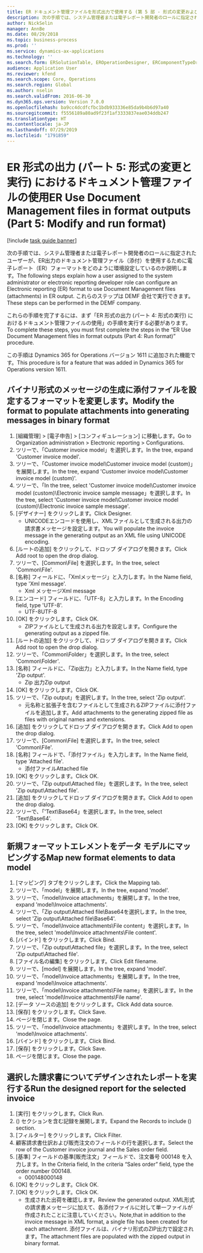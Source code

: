 ```yaml
---
title: ER ドキュメント管理ファイルを形式出力で使用する (第 5 部 - 形式の変更および実行)
description: 次の手順では、システム管理者または電子レポート開発者のロールに指定されたユーザーが、ER出力のドキュメント管理ファイル（添付）を使用するために電子レポート（ER）フォーマットをどのように環境設定しているのか説明します。
author: NickSelin
manager: AnnBe
ms.date: 08/29/2018
ms.topic: business-process
ms.prod: ''
ms.service: dynamics-ax-applications
ms.technology: ''
ms.search.form: ERSolutionTable, EROperationDesigner, ERComponentTypeDropDialog, ERExpressionDesignerFormula, SysQueryForm
audience: Application User
ms.reviewer: kfend
ms.search.scope: Core, Operations
ms.search.region: Global
ms.author: nselin
ms.search.validFrom: 2016-06-30
ms.dyn365.ops.version: Version 7.0.0
ms.openlocfilehash: ba9cc4dcdfcfbc1bdb933336e85da9b4b6d97a40
ms.sourcegitcommit: f5556189a80ad9f23f1af3333837eae034ddb247
ms.translationtype: HT
ms.contentlocale: ja-JP
ms.lasthandoff: 07/29/2019
ms.locfileid: "1791859"
---
```

# <a name="er-use-document-management-files-in-format-outputs-part-5-modify-and-run-format"></a><span data-ttu-id="d5e19-103">ER 形式の出力 (パート 5: 形式の変更と実行) におけるドキュメント管理ファイルの使用</span><span class="sxs-lookup"><span data-stu-id="d5e19-103">ER Use Document Management files in format outputs (Part 5: Modify and run format)</span></span>

[!include [task guide banner](../../includes/task-guide-banner.md)]

<span data-ttu-id="d5e19-104">次の手順では、システム管理者または電子レポート開発者のロールに指定されたユーザーが、ER出力のドキュメント管理ファイル（添付）を使用するために電子レポート（ER）フォーマットをどのように環境設定しているのか説明します。</span><span class="sxs-lookup"><span data-stu-id="d5e19-104">The following steps explain how a user assigned to the system administrator or electronic reporting developer role can configure an Electronic reporting (ER) format to use Document Management files (attachments) in ER output.</span></span> <span data-ttu-id="d5e19-105">これらのステップは DEMF 会社で実行できます。</span><span class="sxs-lookup"><span data-stu-id="d5e19-105">These steps can be performed in the DEMF company.</span></span>

<span data-ttu-id="d5e19-106">これらの手順を完了するには、まず「ER 形式の出力 (パート 4: 形式の実行) におけるドキュメント管理ファイルの使用」の手順を実行する必要があります。</span><span class="sxs-lookup"><span data-stu-id="d5e19-106">To complete these steps, you must first complete the steps in the “ER Use Document Management files in format outputs (Part 4: Run format)” procedure.</span></span>

<span data-ttu-id="d5e19-107">この手順は Dynamics 365 for Operations バージョン 1611 に追加された機能です。</span><span class="sxs-lookup"><span data-stu-id="d5e19-107">This procedure is for a feature that was added in Dynamics 365 for Operations version 1611.</span></span>


## <a name="modify-the-format-to-populate-attachments-into-generating-messages-in-binary-format"></a><span data-ttu-id="d5e19-108">バイナリ形式のメッセージの生成に添付ファイルを設定するフォーマットを変更します。</span><span class="sxs-lookup"><span data-stu-id="d5e19-108">Modify the format to populate attachments into generating messages in binary format</span></span>
1. <span data-ttu-id="d5e19-109">[組織管理] > [電子申告] > [コンフィギュレーション] に移動します。</span><span class="sxs-lookup"><span data-stu-id="d5e19-109">Go to Organization administration > Electronic reporting > Configurations.</span></span>
2. <span data-ttu-id="d5e19-110">ツリーで、「Customer invoice model」を選択します。</span><span class="sxs-lookup"><span data-stu-id="d5e19-110">In the tree, expand 'Customer invoice model'.</span></span>
3. <span data-ttu-id="d5e19-111">ツリーで、「Customer invoice model\Customer invoice model (custom)」を展開します。</span><span class="sxs-lookup"><span data-stu-id="d5e19-111">In the tree, expand 'Customer invoice model\Customer invoice model (custom)'.</span></span>
4. <span data-ttu-id="d5e19-112">ツリーで、「In the tree, select 'Customer invoice model\Customer invoice model (custom)\Electronic invoice sample message」を選択します。</span><span class="sxs-lookup"><span data-stu-id="d5e19-112">In the tree, select 'Customer invoice model\Customer invoice model (custom)\Electronic invoice sample message'.</span></span>
5. <span data-ttu-id="d5e19-113">[デザイナー] をクリックします。</span><span class="sxs-lookup"><span data-stu-id="d5e19-113">Click Designer.</span></span>
    * <span data-ttu-id="d5e19-114">UNICODEエンコードを使用し、XMLファイルとして生成される出力の請求書メッセージを設定します。</span><span class="sxs-lookup"><span data-stu-id="d5e19-114">You will populate the invoice message in the generating output as an XML file using UNICODE encoding.</span></span>  
6. <span data-ttu-id="d5e19-115">[ルートの追加] をクリックして、ドロップ ダイアログを開きます。</span><span class="sxs-lookup"><span data-stu-id="d5e19-115">Click Add root to open the drop dialog.</span></span>
7. <span data-ttu-id="d5e19-116">ツリーで、[Common\File] を選択します。</span><span class="sxs-lookup"><span data-stu-id="d5e19-116">In the tree, select 'Common\File'.</span></span>
8. <span data-ttu-id="d5e19-117">[名称] フィールドに、「Xmlメッセージ」と入力します。</span><span class="sxs-lookup"><span data-stu-id="d5e19-117">In the Name field, type 'Xml message'.</span></span>
    * <span data-ttu-id="d5e19-118">Xml メッセージ</span><span class="sxs-lookup"><span data-stu-id="d5e19-118">Xml message</span></span>  
9. <span data-ttu-id="d5e19-119">[エンコード] フィールドに、「UTF-8」と入力します。</span><span class="sxs-lookup"><span data-stu-id="d5e19-119">In the Encoding field, type 'UTF-8'.</span></span>
    * <span data-ttu-id="d5e19-120">UTF-8</span><span class="sxs-lookup"><span data-stu-id="d5e19-120">UTF-8</span></span>  
10. <span data-ttu-id="d5e19-121">[OK] をクリックします。</span><span class="sxs-lookup"><span data-stu-id="d5e19-121">Click OK.</span></span>
    * <span data-ttu-id="d5e19-122">ZIPファイルとして生成される出力を設定します。</span><span class="sxs-lookup"><span data-stu-id="d5e19-122">Configure the generating output as a zipped file.</span></span>  
11. <span data-ttu-id="d5e19-123">[ルートの追加] をクリックして、ドロップ ダイアログを開きます。</span><span class="sxs-lookup"><span data-stu-id="d5e19-123">Click Add root to open the drop dialog.</span></span>
12. <span data-ttu-id="d5e19-124">ツリーで、「Common\Folder」を選択します。</span><span class="sxs-lookup"><span data-stu-id="d5e19-124">In the tree, select 'Common\Folder'.</span></span>
13. <span data-ttu-id="d5e19-125">[名称] フィールドに、「Zip出力」と入力します。</span><span class="sxs-lookup"><span data-stu-id="d5e19-125">In the Name field, type 'Zip output'.</span></span>
    * <span data-ttu-id="d5e19-126">Zip 出力</span><span class="sxs-lookup"><span data-stu-id="d5e19-126">Zip output</span></span>  
14. <span data-ttu-id="d5e19-127">[OK] をクリックします。</span><span class="sxs-lookup"><span data-stu-id="d5e19-127">Click OK.</span></span>
15. <span data-ttu-id="d5e19-128">ツリーで、「Zip output」を選択します。</span><span class="sxs-lookup"><span data-stu-id="d5e19-128">In the tree, select 'Zip output'.</span></span>
    * <span data-ttu-id="d5e19-129">元名称と拡張子を含むファイルとして生成されるZIPファイルに添付ファイルを追加します。</span><span class="sxs-lookup"><span data-stu-id="d5e19-129">Add attachments to the generating zipped file as files with original names and extensions.</span></span>  
16. <span data-ttu-id="d5e19-130">[追加] をクリックしてドロップ ダイアログを開きます。</span><span class="sxs-lookup"><span data-stu-id="d5e19-130">Click Add to open the drop dialog.</span></span>
17. <span data-ttu-id="d5e19-131">ツリーで、[Common\File] を選択します。</span><span class="sxs-lookup"><span data-stu-id="d5e19-131">In the tree, select 'Common\File'.</span></span>
18. <span data-ttu-id="d5e19-132">[名称] フィールドで、「添付ファイル」を入力します。</span><span class="sxs-lookup"><span data-stu-id="d5e19-132">In the Name field, type 'Attached file'.</span></span>
    * <span data-ttu-id="d5e19-133">添付ファイル</span><span class="sxs-lookup"><span data-stu-id="d5e19-133">Attached file</span></span>  
19. <span data-ttu-id="d5e19-134">[OK] をクリックします。</span><span class="sxs-lookup"><span data-stu-id="d5e19-134">Click OK.</span></span>
20. <span data-ttu-id="d5e19-135">ツリーで、「Zip output\Attached file」を選択します。</span><span class="sxs-lookup"><span data-stu-id="d5e19-135">In the tree, select 'Zip output\Attached file'.</span></span>
21. <span data-ttu-id="d5e19-136">[追加] をクリックしてドロップ ダイアログを開きます。</span><span class="sxs-lookup"><span data-stu-id="d5e19-136">Click Add to open the drop dialog.</span></span>
22. <span data-ttu-id="d5e19-137">ツリーで、「'Text\Base64」を選択します。</span><span class="sxs-lookup"><span data-stu-id="d5e19-137">In the tree, select 'Text\Base64'.</span></span>
23. <span data-ttu-id="d5e19-138">[OK] をクリックします。</span><span class="sxs-lookup"><span data-stu-id="d5e19-138">Click OK.</span></span>

## <a name="map-new-format-elements-to-data-model"></a><span data-ttu-id="d5e19-139">新規フォーマットエレメントをデータ モデルにマッピングする</span><span class="sxs-lookup"><span data-stu-id="d5e19-139">Map new format elements to data model</span></span>
1. <span data-ttu-id="d5e19-140">[マッピング] タブをクリックします。</span><span class="sxs-lookup"><span data-stu-id="d5e19-140">Click the Mapping tab.</span></span>
2. <span data-ttu-id="d5e19-141">ツリーで、「model」を展開します。</span><span class="sxs-lookup"><span data-stu-id="d5e19-141">In the tree, expand 'model'.</span></span>
3. <span data-ttu-id="d5e19-142">ツリーで、「model\Invoice attachments」を展開します。</span><span class="sxs-lookup"><span data-stu-id="d5e19-142">In the tree, expand 'model\Invoice attachments'.</span></span>
4. <span data-ttu-id="d5e19-143">ツリーで、「Zip output\Attached file\Base64を選択します。</span><span class="sxs-lookup"><span data-stu-id="d5e19-143">In the tree, select 'Zip output\Attached file\Base64'.</span></span>
5. <span data-ttu-id="d5e19-144">ツリーで、「model\Invoice attachments\File content」を選択します。</span><span class="sxs-lookup"><span data-stu-id="d5e19-144">In the tree, select 'model\Invoice attachments\File content'.</span></span>
6. <span data-ttu-id="d5e19-145">[バインド] をクリックします。</span><span class="sxs-lookup"><span data-stu-id="d5e19-145">Click Bind.</span></span>
7. <span data-ttu-id="d5e19-146">ツリーで、「Zip output\Attached file」を選択します。</span><span class="sxs-lookup"><span data-stu-id="d5e19-146">In the tree, select 'Zip output\Attached file'.</span></span>
8. <span data-ttu-id="d5e19-147">[ファイル名の編集] をクリックします。</span><span class="sxs-lookup"><span data-stu-id="d5e19-147">Click Edit filename.</span></span>
9. <span data-ttu-id="d5e19-148">ツリーで、[model] を展開します。</span><span class="sxs-lookup"><span data-stu-id="d5e19-148">In the tree, expand 'model'.</span></span>
10. <span data-ttu-id="d5e19-149">ツリーで、「model\Invoice attachments」を展開します。</span><span class="sxs-lookup"><span data-stu-id="d5e19-149">In the tree, expand 'model\Invoice attachments'.</span></span>
11. <span data-ttu-id="d5e19-150">ツリーで、「model\Invoice attachments\File name」を選択します。</span><span class="sxs-lookup"><span data-stu-id="d5e19-150">In the tree, select 'model\Invoice attachments\File name'.</span></span>
12. <span data-ttu-id="d5e19-151">[データ ソースの追加] をクリックします。</span><span class="sxs-lookup"><span data-stu-id="d5e19-151">Click Add data source.</span></span>
13. <span data-ttu-id="d5e19-152">[保存] をクリックします。</span><span class="sxs-lookup"><span data-stu-id="d5e19-152">Click Save.</span></span>
14. <span data-ttu-id="d5e19-153">ページを閉じます。</span><span class="sxs-lookup"><span data-stu-id="d5e19-153">Close the page.</span></span>
15. <span data-ttu-id="d5e19-154">ツリーで、「model\Invoice attachments」を選択します。</span><span class="sxs-lookup"><span data-stu-id="d5e19-154">In the tree, select 'model\Invoice attachments'.</span></span>
16. <span data-ttu-id="d5e19-155">[バインド] をクリックします。</span><span class="sxs-lookup"><span data-stu-id="d5e19-155">Click Bind.</span></span>
17. <span data-ttu-id="d5e19-156">[保存] をクリックします。</span><span class="sxs-lookup"><span data-stu-id="d5e19-156">Click Save.</span></span>
18. <span data-ttu-id="d5e19-157">ページを閉じます。</span><span class="sxs-lookup"><span data-stu-id="d5e19-157">Close the page.</span></span>

## <a name="run-the-designed-report-for-the-selected-invoice"></a><span data-ttu-id="d5e19-158">選択した請求書についてデザインされたレポートを実行する</span><span class="sxs-lookup"><span data-stu-id="d5e19-158">Run the designed report for the selected invoice</span></span>
1. <span data-ttu-id="d5e19-159">[実行] をクリックします。</span><span class="sxs-lookup"><span data-stu-id="d5e19-159">Click Run.</span></span>
2. <span data-ttu-id="d5e19-160">() セクションを含む記録を展開します。</span><span class="sxs-lookup"><span data-stu-id="d5e19-160">Expand the Records to include () section.</span></span>
3. <span data-ttu-id="d5e19-161">[フィルター] をクリックします。</span><span class="sxs-lookup"><span data-stu-id="d5e19-161">Click Filter.</span></span>
4. <span data-ttu-id="d5e19-162">顧客請求書仕訳および販売注文のフィールドの行を選択します。</span><span class="sxs-lookup"><span data-stu-id="d5e19-162">Select the row of the Customer invoice journal and the Sales order field.</span></span>
5. <span data-ttu-id="d5e19-163">[基準] フィールドの基準[販売注文」フィールドで、注文番号 000148 を入力します。</span><span class="sxs-lookup"><span data-stu-id="d5e19-163">In the Criteria field, In the criteria “Sales order” field, type the order number 000148.</span></span>
    * <span data-ttu-id="d5e19-164">000148</span><span class="sxs-lookup"><span data-stu-id="d5e19-164">000148</span></span>  
6. <span data-ttu-id="d5e19-165">[OK] をクリックします。</span><span class="sxs-lookup"><span data-stu-id="d5e19-165">Click OK.</span></span>
7. <span data-ttu-id="d5e19-166">[OK] をクリックします。</span><span class="sxs-lookup"><span data-stu-id="d5e19-166">Click OK.</span></span>
    * <span data-ttu-id="d5e19-167">生成された出荷を確認します。</span><span class="sxs-lookup"><span data-stu-id="d5e19-167">Review the generated output.</span></span> <span data-ttu-id="d5e19-168">XML形式の請求書メッセージに加えて、各添付ファイルに対して単一ファイルが作成されたことに注意していください。</span><span class="sxs-lookup"><span data-stu-id="d5e19-168">Note,that in addition to the invoice message in XML format, a single file has been created for each attachment.</span></span> <span data-ttu-id="d5e19-169">添付ファイルは、バイナリ形式のZIP出力で設定されます。</span><span class="sxs-lookup"><span data-stu-id="d5e19-169">The attachment files are populated with the zipped output in binary format.</span></span>  

